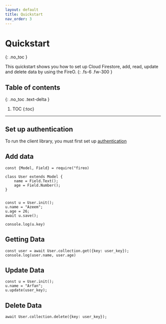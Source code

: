 ```yaml
---
layout: default
title: Quickstart
nav_order: 3
---
```


# Quickstart
{: .no_toc }

This quickstart shows you how to set up Cloud Firestore, add, read, update and delete data by using the FireO.
{: .fs-6 .fw-300 }

## Table of contents
{: .no_toc .text-delta }

1. TOC
{:toc}

---

## Set up authentication

To run the client library, you must first set up [authentication](/fireo-nodejs/authentication)

## Add data

```nodejs
const {Model, Field} = require("fireo)

class User extends Model {
    name = Field.Text();
    age = Field.Number();
}


const u = User.init();
u.name = "Azeem";
u.age = 26;
await u.save();

console.log(u.key)
```

## Getting Data

```nodejs
const user = await User.collection.get({key: user_key});
console.log(user.name, user.age)
```

## Update Data

```nodejs
const u = User.init();
u.name = "Arfan";
u.update(user_key);
```

## Delete Data

```nodejs
await User.collection.delete({key: user_key});
```